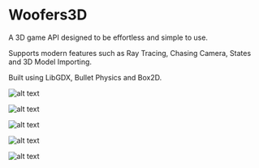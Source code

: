 Woofers3D
============

A 3D game API designed to be effortless and simple to use.

Supports modern features such as Ray Tracing, Chasing Camera, States and 3D Model Importing.

Built using LibGDX, Bullet Physics and Box2D.

![alt text][gif1]

![alt text][gif2]

![alt text][screenshot1]

![alt text][screenshot2]

![alt text][screenshot3]

[screenshot1]: http://i.imgur.com/JJYXUjf.png "Woofers 3D"
[screenshot2]: http://i.imgur.com/uxLwbkN.png "Woofers 3D"
[screenshot3]: http://i.imgur.com/nvsfixV.png "Woofers 3D"
[gif1]: http://i.imgur.com/0QO3UTm.gif "Woofers 3D"
[gif2]: http://i.imgur.com/ZtBOCVY.gif "Woofers 3D"
